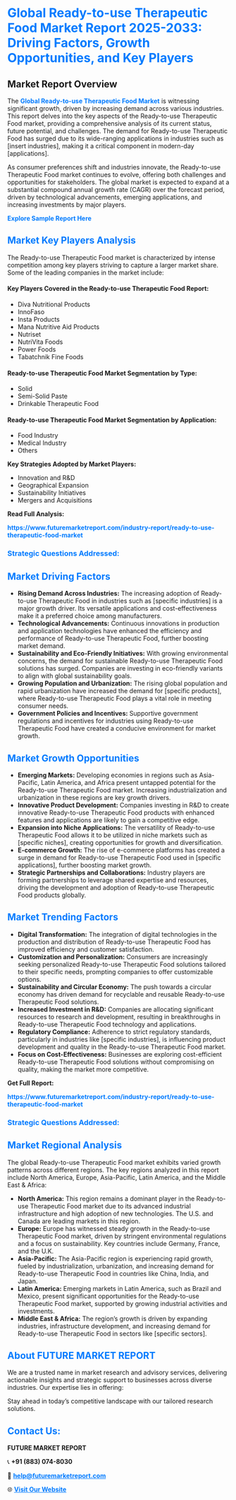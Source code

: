 <h1 style="color: #007BFF;">Global Ready-to-use Therapeutic Food Market Report 2025-2033: Driving Factors, Growth Opportunities, and Key Players</h1>

<section id="overview">
<h2>Market Report Overview</h2>
<p>The <a href="https://www.futuremarketreport.com/industry-report/ready-to-use-therapeutic-food-market" style="color: #007BFF; text-decoration: none;"><strong>Global Ready-to-use Therapeutic Food Market</strong></a> is witnessing significant growth, driven by increasing demand across various industries. This report delves into the key aspects of the Ready-to-use Therapeutic Food market, providing a comprehensive analysis of its current status, future potential, and challenges. The demand for Ready-to-use Therapeutic Food has surged due to its wide-ranging applications in industries such as [insert industries], making it a critical component in modern-day [applications].</p>
<p>As consumer preferences shift and industries innovate, the Ready-to-use Therapeutic Food market continues to evolve, offering both challenges and opportunities for stakeholders. The global market is expected to expand at a substantial compound annual growth rate (CAGR) over the forecast period, driven by technological advancements, emerging applications, and increasing investments by major players.</p>
</section>

<section id="overview">
<p><a href="https://www.futuremarketreport.com/request-sample/reportId=104455" style="color: #007BFF; text-decoration: none;"><strong>Explore Sample Report Here</strong></a></p>
</section>

<section id="key-players">
<h2 style="color: #007BFF;">Market Key Players Analysis</h2>
<p>The Ready-to-use Therapeutic Food market is characterized by intense competition among key players striving to capture a larger market share. Some of the leading companies in the market include:</p>
<h4>Key Players Covered in the Ready-to-use Therapeutic Food Report:</h4>
<ul><li>Diva Nutritional Products</li><li>InnoFaso</li><li>Insta Products</li><li>Mana Nutritive Aid Products</li><li>Nutriset</li><li>NutriVita Foods</li><li>Power Foods</li><li>Tabatchnik Fine Foods</li></ul>
<h4>Ready-to-use Therapeutic Food Market Segmentation by Type:</h4>
<ul><li>Solid</li><li>Semi-Solid Paste</li><li>Drinkable Therapeutic Food</li></ul>

<h4>Ready-to-use Therapeutic Food Market Segmentation by Application:</h4>
<ul><li>Food Industry</li><li>Medical Industry</li><li>Others</li></ul>
<p><strong>Key Strategies Adopted by Market Players:</strong></p>
<ul>
<li>Innovation and R&D</li>
<li>Geographical Expansion</li>
<li>Sustainability Initiatives</li>
<li>Mergers and Acquisitions</li>
</ul>
</section>

<section>
<p><strong>Read Full Analysis: </strong></p><a href="https://www.futuremarketreport.com/industry-report/ready-to-use-therapeutic-food-market" style="color: #007BFF; text-decoration: none;"><strong>https://www.futuremarketreport.com/industry-report/ready-to-use-therapeutic-food-market</strong></a>
<h3 style="color: #007BFF;">Strategic Questions Addressed:</h3>
</section>

<section id="driving-factors">
<h2 style="color: #007BFF;">Market Driving Factors</h2>
<ul>
<li><strong>Rising Demand Across Industries:</strong> The increasing adoption of Ready-to-use Therapeutic Food in industries such as [specific industries] is a major growth driver. Its versatile applications and cost-effectiveness make it a preferred choice among manufacturers.</li>
<li><strong>Technological Advancements:</strong> Continuous innovations in production and application technologies have enhanced the efficiency and performance of Ready-to-use Therapeutic Food, further boosting market demand.</li>
<li><strong>Sustainability and Eco-Friendly Initiatives:</strong> With growing environmental concerns, the demand for sustainable Ready-to-use Therapeutic Food solutions has surged. Companies are investing in eco-friendly variants to align with global sustainability goals.</li>
<li><strong>Growing Population and Urbanization:</strong> The rising global population and rapid urbanization have increased the demand for [specific products], where Ready-to-use Therapeutic Food plays a vital role in meeting consumer needs.</li>
<li><strong>Government Policies and Incentives:</strong> Supportive government regulations and incentives for industries using Ready-to-use Therapeutic Food have created a conducive environment for market growth.</li>
</ul>
</section>

<section id="growth-opportunities">
<h2 style="color: #007BFF;">Market Growth Opportunities</h2>
<ul>
<li><strong>Emerging Markets:</strong> Developing economies in regions such as Asia-Pacific, Latin America, and Africa present untapped potential for the Ready-to-use Therapeutic Food market. Increasing industrialization and urbanization in these regions are key growth drivers.</li>
<li><strong>Innovative Product Development:</strong> Companies investing in R&D to create innovative Ready-to-use Therapeutic Food products with enhanced features and applications are likely to gain a competitive edge.</li>
<li><strong>Expansion into Niche Applications:</strong> The versatility of Ready-to-use Therapeutic Food allows it to be utilized in niche markets such as [specific niches], creating opportunities for growth and diversification.</li>
<li><strong>E-commerce Growth:</strong> The rise of e-commerce platforms has created a surge in demand for Ready-to-use Therapeutic Food used in [specific applications], further boosting market growth.</li>
<li><strong>Strategic Partnerships and Collaborations:</strong> Industry players are forming partnerships to leverage shared expertise and resources, driving the development and adoption of Ready-to-use Therapeutic Food products globally.</li>
</ul>
</section>

<section id="trending-factors">
<h2 style="color: #007BFF;">Market Trending Factors</h2>
<ul>
<li><strong>Digital Transformation:</strong> The integration of digital technologies in the production and distribution of Ready-to-use Therapeutic Food has improved efficiency and customer satisfaction.</li>
<li><strong>Customization and Personalization:</strong> Consumers are increasingly seeking personalized Ready-to-use Therapeutic Food solutions tailored to their specific needs, prompting companies to offer customizable options.</li>
<li><strong>Sustainability and Circular Economy:</strong> The push towards a circular economy has driven demand for recyclable and reusable Ready-to-use Therapeutic Food solutions.</li>
<li><strong>Increased Investment in R&D:</strong> Companies are allocating significant resources to research and development, resulting in breakthroughs in Ready-to-use Therapeutic Food technology and applications.</li>
<li><strong>Regulatory Compliance:</strong> Adherence to strict regulatory standards, particularly in industries like [specific industries], is influencing product development and quality in the Ready-to-use Therapeutic Food market.</li>
<li><strong>Focus on Cost-Effectiveness:</strong> Businesses are exploring cost-efficient Ready-to-use Therapeutic Food solutions without compromising on quality, making the market more competitive.</li>
</ul>
</section>

<section>
<p><strong>Get Full Report: </strong></p><a href="https://www.futuremarketreport.com/industry-report/ready-to-use-therapeutic-food-market" style="color: #007BFF; text-decoration: none;"><strong>https://www.futuremarketreport.com/industry-report/ready-to-use-therapeutic-food-market</strong></a>
<h3 style="color: #007BFF;">Strategic Questions Addressed:</h3>
</section>


<section id="regional-analysis">
<h2 style="color: #007BFF;">Market Regional Analysis</h2>
<p>The global Ready-to-use Therapeutic Food market exhibits varied growth patterns across different regions. The key regions analyzed in this report include North America, Europe, Asia-Pacific, Latin America, and the Middle East & Africa:</p>
<ul>
<li><strong>North America:</strong> This region remains a dominant player in the Ready-to-use Therapeutic Food market due to its advanced industrial infrastructure and high adoption of new technologies. The U.S. and Canada are leading markets in this region.</li>
<li><strong>Europe:</strong> Europe has witnessed steady growth in the Ready-to-use Therapeutic Food market, driven by stringent environmental regulations and a focus on sustainability. Key countries include Germany, France, and the U.K.</li>
<li><strong>Asia-Pacific:</strong> The Asia-Pacific region is experiencing rapid growth, fueled by industrialization, urbanization, and increasing demand for Ready-to-use Therapeutic Food in countries like China, India, and Japan.</li>
<li><strong>Latin America:</strong> Emerging markets in Latin America, such as Brazil and Mexico, present significant opportunities for the Ready-to-use Therapeutic Food market, supported by growing industrial activities and investments.</li>
<li><strong>Middle East & Africa:</strong> The region’s growth is driven by expanding industries, infrastructure development, and increasing demand for Ready-to-use Therapeutic Food in sectors like [specific sectors].</li>
</ul>
</section>

<footer>
<h2 style="color: #007BFF;">About FUTURE MARKET REPORT</h2>
<p>We are a trusted name in market research and advisory services, delivering actionable insights and strategic support to businesses across diverse industries. Our expertise lies in offering:</p>

<p>Stay ahead in today’s competitive landscape with our tailored research solutions.</p>

<h2 style="color: #007BFF;">Contact Us:</h2>
<p><strong>FUTURE MARKET REPORT</strong></p>
<p>📞 <strong>+91 (883) 074-8030</strong></p>
<p>📧 <strong><a href="mailto:help@futuremarketreport.com" style="color: #007BFF;">help@futuremarketreport.com</a></strong></p>
<p>🌐 <strong><a href="https://www.futuremarketreport.com/" style="color: #007BFF;">Visit Our Website</a></strong></p>
</footer>